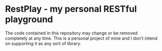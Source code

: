 # RestPlay - my personal RESTful playground
The code contained in this repository may change or be removed completely at any time. This is a personal project of mine and I don't intend on supporting it as any sort of library.